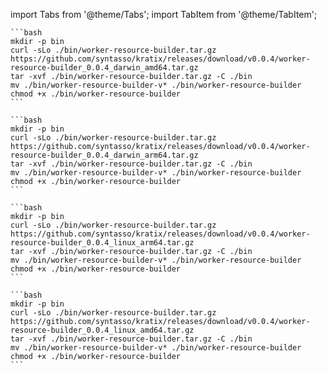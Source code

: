 import Tabs from '@theme/Tabs';
import TabItem from '@theme/TabItem';

<Tabs>
  <TabItem value="darwin-amd64" label="Intel Mac" default>

    ```bash
    mkdir -p bin
    curl -sLo ./bin/worker-resource-builder.tar.gz https://github.com/syntasso/kratix/releases/download/v0.0.4/worker-resource-builder_0.0.4_darwin_amd64.tar.gz
    tar -xvf ./bin/worker-resource-builder.tar.gz -C ./bin
    mv ./bin/worker-resource-builder-v* ./bin/worker-resource-builder
    chmod +x ./bin/worker-resource-builder
    ```

  </TabItem>
  <TabItem value="darwin-arm64" label="Apple Silicon Mac">

    ```bash
    mkdir -p bin
    curl -sLo ./bin/worker-resource-builder.tar.gz https://github.com/syntasso/kratix/releases/download/v0.0.4/worker-resource-builder_0.0.4_darwin_arm64.tar.gz
    tar -xvf ./bin/worker-resource-builder.tar.gz -C ./bin
    mv ./bin/worker-resource-builder-v* ./bin/worker-resource-builder
    chmod +x ./bin/worker-resource-builder
    ```

  </TabItem>
  <TabItem value="linux-arm64" label="Linux ARM64">

    ```bash
    mkdir -p bin
    curl -sLo ./bin/worker-resource-builder.tar.gz https://github.com/syntasso/kratix/releases/download/v0.0.4/worker-resource-builder_0.0.4_linux_arm64.tar.gz
    tar -xvf ./bin/worker-resource-builder.tar.gz -C ./bin
    mv ./bin/worker-resource-builder-v* ./bin/worker-resource-builder
    chmod +x ./bin/worker-resource-builder
    ```

  </TabItem>
    <TabItem value="linux-amd64" label="Linux AMD64">

    ```bash
    mkdir -p bin
    curl -sLo ./bin/worker-resource-builder.tar.gz https://github.com/syntasso/kratix/releases/download/v0.0.4/worker-resource-builder_0.0.4_linux_amd64.tar.gz
    tar -xvf ./bin/worker-resource-builder.tar.gz -C ./bin
    mv ./bin/worker-resource-builder-v* ./bin/worker-resource-builder
    chmod +x ./bin/worker-resource-builder
    ```

  </TabItem>
</Tabs>
